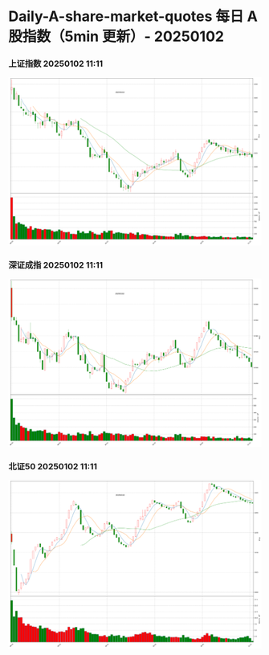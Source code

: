 
# Daily-A-share-market-quotes 每日 A 股指数（5min 更新）- 20250102

### 上证指数 20250102 11:11
![](./fig/2025/1/20250102-sh000001.png)

### 深证成指 20250102 11:11
![](./fig/2025/1/20250102-sz399001.png)

### 北证50 20250102 11:11
![](./fig/2025/1/20250102-bj899050.png)

